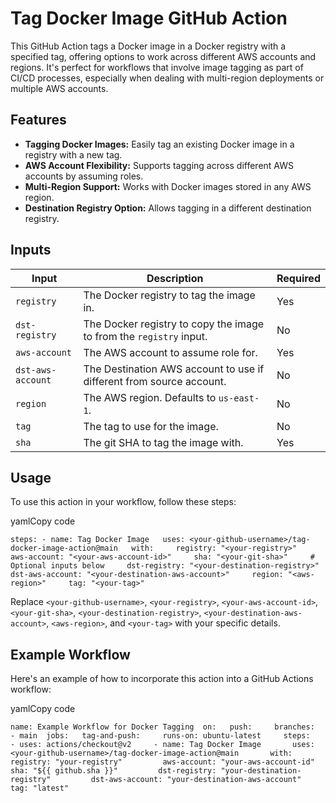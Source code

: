 Tag Docker Image GitHub Action
==============================

This GitHub Action tags a Docker image in a Docker registry with a specified tag, offering options to work across different AWS accounts and regions. It's perfect for workflows that involve image tagging as part of CI/CD processes, especially when dealing with multi-region deployments or multiple AWS accounts.

Features
--------

*   **Tagging Docker Images:** Easily tag an existing Docker image in a registry with a new tag.
*   **AWS Account Flexibility:** Supports tagging across different AWS accounts by assuming roles.
*   **Multi-Region Support:** Works with Docker images stored in any AWS region.
*   **Destination Registry Option:** Allows tagging in a different destination registry.

Inputs
------

| Input | Description | Required |
| --- | --- | --- |
| `registry` | The Docker registry to tag the image in. | Yes |
| `dst-registry` | The Docker registry to copy the image to from the `registry` input. | No |
| `aws-account` | The AWS account to assume role for. | Yes |
| `dst-aws-account` | The Destination AWS account to use if different from source account. | No |
| `region` | The AWS region. Defaults to `us-east-1`. | No |
| `tag` | The tag to use for the image. | No |
| `sha` | The git SHA to tag the image with. | Yes |

Usage
-----

To use this action in your workflow, follow these steps:

yamlCopy code

`steps: - name: Tag Docker Image   uses: <your-github-username>/tag-docker-image-action@main   with:     registry: "<your-registry>"     aws-account: "<your-aws-account-id>"     sha: "<your-git-sha>"     # Optional inputs below     dst-registry: "<your-destination-registry>"     dst-aws-account: "<your-destination-aws-account>"     region: "<aws-region>"     tag: "<your-tag>"`

Replace `<your-github-username>`, `<your-registry>`, `<your-aws-account-id>`, `<your-git-sha>`, `<your-destination-registry>`, `<your-destination-aws-account>`, `<aws-region>`, and `<your-tag>` with your specific details.

Example Workflow
----------------

Here's an example of how to incorporate this action into a GitHub Actions workflow:

yamlCopy code

`name: Example Workflow for Docker Tagging  on:   push:     branches:       - main  jobs:   tag-and-push:     runs-on: ubuntu-latest     steps:     - uses: actions/checkout@v2     - name: Tag Docker Image       uses: <your-github-username>/tag-docker-image-action@main       with:         registry: "your-registry"         aws-account: "your-aws-account-id"         sha: "${{ github.sha }}"         dst-registry: "your-destination-registry"         dst-aws-account: "your-destination-aws-account"         tag: "latest"`